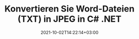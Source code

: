 ---
############################# Static ############################
layout: "autogen-gist"
date: 2021-10-02T14:22:14+03:00
draft: false
path: "de/total/net/conversion/txt-to-jpeg/"
other_out_formats: "PDF DOC DOCX DOCM DOT DOTX DOTM TXT RTF HTML HTM MHTML MHT XLS XLSX XLSM XLSB XLT XLTX XLTM XLAM CSV TSV DIF SXC FODS PPT PPTX PPS PPSX PPSM POT POTX PPTM POTM ODT OTT OTP ODP ODS EMZ WMZ SVG SVGZ XPS TEX DCM WMF EMF BMP PNG GIF JPEG TIFF ICO WEBP JP2 TGA PSB PSD EPUB MD FODP JPG"
ad_headline: "Konvertieren Sie TXT in JPEG | .NET"
ad_description: "Die genaueste TXT-zu-JPEG-Dokumentkonvertierungslösung für Ihre .NET-Anwendungen."

############################# Head ############################
head_title: "Konvertieren Sie TXT in JPEG in C# ASP.NET | .NET Word-Dokumentkonvertierung"
head_description: ".NET Konvertierungs-API für Textverarbeitungsdokumente. Konvertieren Sie TXT in JPEG und über 100 andere Bilder und Dateiformate in .NET-Anwendungen (C#, VB.NET, ASP.NET und .NET Core). Zeigen Sie das konvertierte JPEG-Dokument als HTML-Viewer an."

############################# Header ############################
title: "Konvertieren Sie Word-Dateien (TXT) in JPEG in C# .NET"
description: "Konvertieren Sie TXT (Word-Dateien) in C# VB.NET- und ASP.NET-Anwendungen programmgesteuert in JPEG, indem Sie flexible Dokumentkonvertierungsfunktionen verwenden, mit denen Sie das Aussehen des resultierenden Dokuments anpassen können. Konvertieren Sie alle gängigen Textverarbeitungsdokumentformate in Excel-Tabellen, PowerPoint-Präsentationen, PDF-, Photoshop-, eBook-, Web- und Bilddateiformate. Die native .NET-Konvertierungs-API bietet mehrere Dokumentkonvertierungsoptionen, um das gesamte Dokument zu konvertieren oder bestimmte Seiten der Quelldokumentdatei basierend auf den ausgewählten Seitenzahlen oder Seitenbereichen auszuwählen und einfach in ein unterstütztes Dokumentformat zu konvertieren."

############################# SubMenu ############################
submenu:
    enable: false

############################# Content ############################
content:
    enable: true
    block:
    - title_left: "So konvertieren Sie TXT in JPEG in C# .NET"
      content_left: |
          Befolgen Sie diese einfachen Schritte für die Konvertierung von TXT in JPEG in .NET. Sehen Sie sich das konvertierte JPEG-Dokument so an, wie es ist, oder rendern und zeigen Sie es als HTML an, ohne externe Software zu verwenden.

          -   **Converter**-Objekt erstellen, um TXT-Dokument zu konvertieren
          -   Legen Sie die Konvertierungsoptionen für das JPEG-Format fest
          -   Rufen Sie die **Convert**-Methode der **Converter**-Klasseninstanz für die Konvertierung in JPEG auf
          -   Legen Sie Optionen für den HTML-Viewer fest
          -   **Viewer**-Objekt erstellen, um konvertiertes JPEG als HTML anzuzeigen
          
      title_right: "Downloads & Installationsanleitungen"
      content_right: |
          Sie benötigen die Namespaces `GroupDocs.Conversion` und `GroupDocs.Viewer`, um Word-Dateiformate in eine Vielzahl von Bildern und Dokumenttypen wie PDF, Microsoft Office (Word, Excel, PowerPoint, Project, Outlook), OpenDocument, HTML und andere zu konvertieren CAD-Diagramme. Erkunden Sie andere [.NET-APIs für Office-Dokumente](https://products.conholdate.com/total/net/), wie sie von Conholdate.Total angeboten werden.
          
          Holen Sie sich die entsprechenden Assembly-Dateien von den [Downloads](https://downloads.conholdate.com/total/net) oder holen Sie sich das gesamte Paket von [NuGet](https://www.nuget.org/packages/Conholdate.Total/), um `Conholdate.Total für .NET` direkt in Ihrem Arbeitsbereich hinzuzufügen.
          
      gisthash: "4f311c07ae9ee691b8afb7960aa6c806"
      gistfile: "word-to-pdf-conversion.cs"

    - title_left: "Hinzufügen von Text- oder Bildwasserzeichen zu JPEG in C#"
      content_left: |
          Konvertieren Sie Dokumente genau wie die Originaldatei (TXT in JPEG) und wenden Sie mithilfe von C# .NET Text- oder Bildwasserzeichen auf die konvertierten Dokumentseiten an.

          -   **Converter**-Objekt erstellen, um TXT-Dokument zu konvertieren
          -   Erstellen Sie eine neue Instanz der Klasse **WatermarkOptions**
          -   Geben Sie Wasserzeicheneigenschaften an (Farbe, Breite, Text, Bild usw.)
          -   Instanziieren Sie die richtige Klasse **ConvertOptions**
          -   Legen Sie die **Watermark**-Eigenschaft der **ConvertOptions**-Instanz fest
          -   Rufen Sie die **Convert**-Methode der **Converter**-Klasseninstanz für die Konvertierung in JPEG auf
        
      title_right: "Extraktion von Quelldokumentinformationen"
      content_right: |
          Die Funktion zum Extrahieren von Dokumenteninformationen ermöglicht nicht nur das Abrufen grundlegender Informationen über die Quelldokumentdatei, sondern unterstützt auch das Extrahieren einiger wertvoller dateiformatspezifischer Informationen wie Projektstart- und -enddaten einer Microsoft Project-Datei, Druckbeschränkungen für ein PDF-Dokument Liste von Ordnern, die in einer Outlook-Datendatei enthalten sind usw.

          Konvertieren Sie gängige Dokumentdateiformate auf verschiedenen Betriebssystemen wie Windows, Linux oder macOS, während Sie Plattformen wie Windows Azure, Mono und Xamarin verwenden.
          
      gisthash: "a15affe15284876ce010a315a09da1f0"
      gistfile: "convert-word-to-pdf-and-add-text-watermark-to-converted-pdf.cs"

    - title_left: "Konvertieren Sie passwortgeschütztes Word in PDF"
      content_left: |
          Die Konvertierung passwortgeschützter Dokumente in .NET ist jetzt einfacher mit Conholdate.Total für .NET-APIs. Fügen Sie einfach ein paar Zeilen C#-Code hinzu und konvertieren Sie ein passwortgeschütztes Microsoft Word-Dokument präzise in eine PDF-Datei, ohne externe Software zu verwenden.

          -   Definieren Sie **LoadOptions** und legen Sie das Passwort aus dokumentspezifischen Ladeoptionen fest
          -   Erstellen Sie ein **Converter**-Objekt, um ein Word-Dokument zu konvertieren
          -   Instanziieren Sie die Klasse **PdfConvertOptions**
          -   Rufen Sie die **Convert**-Methode der **Converter**-Klasseninstanz für die Konvertierung in PDF auf
          
      title_right: "Laden und Konvertieren von entfernt lokalisierten Dokumenten"
      content_right: |
          Mit Conholdate.Total für .NET können Entwickler Dokumente von verschiedenen Remote-Standorten und Cloud-Dokumentspeicherressourcen wie Amazon S3, Microsoft Azure Blob, FTP, lokalen Datenträgern, Streams oder einer einfachen URL laden und konvertieren. Sie müssen nur die Methode zum Abrufen des remote lokalisierten Dokumentenstroms angeben und ihn dann als Konstruktor an die Converter-Klasse übergeben.
          
          Conholdate.Total für .NET-APIs sind nativ für Windows Forms, ASP.NET, WPF, WCF oder jede Art von Anwendung, die auf .NET Framework 2.0 oder höher basiert.
          
      gisthash: "3b7541492166a47d49ca85c55b531055"
      gistfile: "convert-password-protected-word-to-pdf.cs"

############################# About Formats ############################
about_formats:
    enable: false
############################# More Formats ############################
more_formats:
    enable: true
    auto: false
    other_out_formats: PDF DOC DOCX DOCM DOT DOTX DOTM TXT RTF HTML HTM MHTML MHT XLS XLSX XLSM XLSB XLT XLTX XLTM XLAM CSV TSV DIF SXC FODS PPT PPTX PPS PPSX PPSM POT POTX PPTM POTM ODT OTT OTP ODP ODS EMZ WMZ SVG SVGZ XPS TEX DCM WMF EMF BMP PNG GIF JPEG TIFF ICO WEBP JP2 TGA PSB PSD EPUB MD FODP JPG
############################# Back to top ###############################
back_to_top:
  enable: true
---